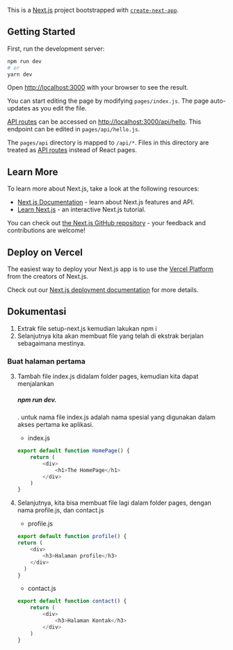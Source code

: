 This is a [Next.js](https://nextjs.org/) project bootstrapped with [`create-next-app`](https://github.com/vercel/next.js/tree/canary/packages/create-next-app).

## Getting Started

First, run the development server:

```bash
npm run dev
# or
yarn dev
```

Open [http://localhost:3000](http://localhost:3000) with your browser to see the result.

You can start editing the page by modifying `pages/index.js`. The page auto-updates as you edit the file.

[API routes](https://nextjs.org/docs/api-routes/introduction) can be accessed on [http://localhost:3000/api/hello](http://localhost:3000/api/hello). This endpoint can be edited in `pages/api/hello.js`.

The `pages/api` directory is mapped to `/api/*`. Files in this directory are treated as [API routes](https://nextjs.org/docs/api-routes/introduction) instead of React pages.

## Learn More

To learn more about Next.js, take a look at the following resources:

- [Next.js Documentation](https://nextjs.org/docs) - learn about Next.js features and API.
- [Learn Next.js](https://nextjs.org/learn) - an interactive Next.js tutorial.

You can check out [the Next.js GitHub repository](https://github.com/vercel/next.js/) - your feedback and contributions are welcome!

## Deploy on Vercel

The easiest way to deploy your Next.js app is to use the [Vercel Platform](https://vercel.com/new?utm_medium=default-template&filter=next.js&utm_source=create-next-app&utm_campaign=create-next-app-readme) from the creators of Next.js.

Check out our [Next.js deployment documentation](https://nextjs.org/docs/deployment) for more details.

## Dokumentasi
1. Extrak file setup-next.js kemudian lakukan npm i 
2. Selanjutnya kita akan membuat file yang telah di ekstrak berjalan sebagaimana mestinya.

### Buat halaman pertama
3. Tambah file index.js didalam folder pages, kemudian kita dapat menjalankan <h5> npm run dev. </h5>. untuk nama file index.js adalah nama spesial yang digunakan dalam akses pertama ke aplikasi. 
    - index.js
    ```js
    export default function HomePage() {
        return (
            <div>
                <h1>The HomePage</h1>
            </div>
        )
    }
    ```

4. Selanjutnya, kita bisa membuat file lagi dalam folder pages, dengan nama profile.js, dan contact.js
    - profile.js
    ```js
    export default function profile() {
    return (
        <div>
            <h3>Halaman profile</h3>
        </div>
      )
    }
    ```
    - contact.js
    ```js
    export default function contact() {
        return (
            <div>
                <h3>Halaman Kontak</h3>
            </div>
        )
    }
    ```